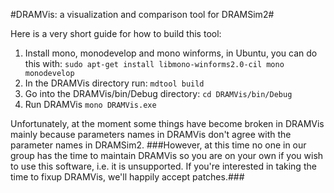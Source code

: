 #DRAMVis: a visualization and comparison tool for DRAMSim2#

Here is a very short guide for how to build this tool: 

1. Install mono, monodevelop and mono winforms, in Ubuntu, you can do this with: 
``` sudo apt-get install libmono-winforms2.0-cil mono monodevelop ```
2. In the DRAMVis directory run: 
``` mdtool build ```
3. Go into the DRAMVis/bin/Debug directory:
``` cd DRAMVis/bin/Debug ```
4. Run DRAMVis
``` mono DRAMVis.exe ```

Unfortunately, at the moment some things have become broken in DRAMVis mainly because 
parameters names in DRAMVis don't agree with the parameter names in DRAMSim2. 
###However, at this time no one in our group has the time to maintain DRAMVis so you are on your own if you wish to use this software, i.e. it is unsupported. If you're interested in taking the time to fixup DRAMVis, we'll happily accept patches.###

